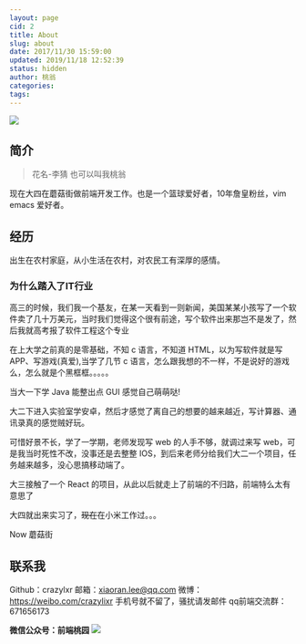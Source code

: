 ```yaml
---
layout: page
cid: 2
title: About
slug: about
date: 2017/11/30 15:59:00
updated: 2019/11/18 12:52:39
status: hidden
author: 桃翁
categories: 
tags: 
---
```



![](http://www.taoweng.site/usr/uploads/2018/03/1894641021.jpeg)

## 简介

>  花名-李猜  也可以叫我桃翁
    
现在大四在蘑菇街做前端开发工作。也是一个篮球爱好者，10年詹皇粉丝，vim emacs 爱好者。

## 经历
 出生在农村家庭，从小生活在农村，对农民工有深厚的感情。
 
### 为什么踏入了IT行业
高三的时候，我们我一个基友，在某一天看到一则新闻，美国某某小孩写了一个软件卖了几十万美元，当时我们觉得这个很有前途，写个软件出来那岂不是发了，然后我就高考报了软件工程这个专业

在上大学之前真的是零基础，不知 c 语言，不知道 HTML，以为写软件就是写 APP、写游戏(真爱),当学了几节 c 语言，怎么跟我想的不一样，不是说好的游戏么，怎么就是个黑框框。。。。。


当大一下学 Java 能整出点 GUI 感觉自己萌萌哒!

大二下进入实验室学安卓，然后才感觉了离自己的想要的越来越近，写计算器、通讯录真的感觉贼好玩。

可惜好景不长，学了一学期，老师发现写 web 的人手不够，就调过来写 web，可是我当时死性不改，没事还是去整整 IOS，到后来老师分给我们大二一个项目，任务越来越多，没心思搞移动端了。

大三接触了一个 React 的项目，从此以后就走上了前端的不归路，前端特么太有意思了

大四就出来实习了，~~现在~~在小米工作过。。。

Now 蘑菇街

## 联系我
Github：crazylxr
邮箱：xiaoran.lee@qq.com
微博：https://weibo.com/crazylixr
手机号就不留了，骚扰请发邮件
qq前端交流群：671656173

**微信公众号：前端桃园**
![](http://www.taoweng.site/usr/uploads/2018/03/1869562762.jpg)

  [1]: http://120.78.133.198/usr/uploads/2017/12/2003179861.jpg